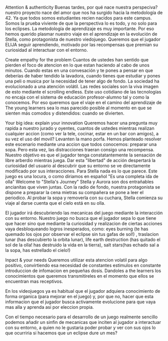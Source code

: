 
Attention & authenticity
Buenas tardes,  por qué nace nuestra perspeciva? nuestro proyecto nace del amor que nos ha surgido hacia la metodología de 42. Ya que todos somos estudiantes recien nacidos para este campus.
Somos la prueba viviente de que la perspectiva lo es todo, y no solo para los eclipses. La metodología de aprendizaje es muy importante. Por eso hemos querido plasmar nuestro viaje en el aprendizaje en la evolución de Stella, como protagonista de nuestro viedojuego. Queremos que el jugador ELIJA seguir aprendiendo, motivado por las recompensas  que premian su curiosidad al interactuar con el entorno.

Create empathy for the problem
Cuantos de ustedes han sentido que pierden el foco de atencion en lo que estan haciendo al cabo de unos minutos. Cuando estas en una convesación y te pones a pensar en que deberías de haber tendido la lavadora, cuando tienes que estudiar y pones una peli o musica por la necesidad de tener algo de fondo.
La sociedad ha evolucionado a una atención volátil. Las redes sociales son la viva imagen de esto mediante el scrolling endless.
Este uso cotidiano de las tecnologías no encaja con el sistema de educación profesor-alumno tal y como la conocemos.
Por eso queremos que el viaje en el camino del aprendizaje de The young learners sea lo mas parecido posible al momento en que se sienten más comodos y distendidos: cuando se divierten.

Your big idea: explain your innovation 
Queremos hacer una pregunta muy rapida a nuestro jurado y oyentes, cuantos de ustedes mientras realizan cualquier accion (como ver la tele, cocinar, estar en un bar con amigos), a su vez el uso del movil? Levanten la mano porfa.
Hemos planteado resolver este escenario mediante una accion que todos conocemos: preparar una sopa. Pero esta vez, las distracciones traeran consigo una recompensa. Nuestro objetivo es que el jugador tenga constatantemente la sensación de libre arberdio mientras juega. Dar esta "libertad" de acción despertará la curiosidad del usuario al descubrir que su entorno  se ve directamente modificado por sus interacciones. Para Stella nada es lo que parece. Este juego es una locura, o como diriamos en español "Es una completa ida de olla"
Welcome to "Stella's Journey"
Stella y Aurora son dos entrañables ancianitas que viven juntas. Con la radio de fondo, nuestra protagonista se dispone a preparar la cena mietras su compañera se pone a leer el periodico.  Al probar la sopa y removerla con su cuchara, Stella comienza su viaje al darse cuenta que el cielo está en su olla.

El jugador irá descubriendo las mecanicas del juego mediante la interacción con su entorno. Nuestro juego no busca que el jugador sepa lo que tiene que hacer sino que mediante la curiosidad y realizacion de ciertas acciones vaya desbloqueando logros inesperados, como: eyes burning (te has quemado los ojos por observar el eclipse sin tus gafas de sol!) , traslacion lunar (has descubierto la orbita lunar), life earth destruction (has quitado el sol de la olla! has destruido la vida en la tierra), salt stars(has echado sal a la sopa, has estrellado el cielo!)

Inpact & your needs
Queremos utilizar esta atencion volatil para algo positivo, convirtiendo esa necesidad de constantes estimulos en constante introduccion de infomacion en pequeñas dosis. Dandoles a the learners los conocimientos que queremos transmitireles en el momento que ellos se encuentran mas receptivos.

En los videojuegos ya es habitual que el jugador adquiera conocimiento de forma organica (para mejorar en el juego) y, por que no, hacer que esta informacion que el jugador busca activamente evolucione para que vaya mas alla y aprenda asi por eleccion propia.

Con el tiempo necesario para el desarrollo de un juego realmente sencillo podemos añadir un sinfin de mecanicas que inciten al jugador a interactuar con su entorno, a quien no le gustaria poder probar y ver con sus ojos lo que ocurriria si hacemos que un eclipse dure un mes?
